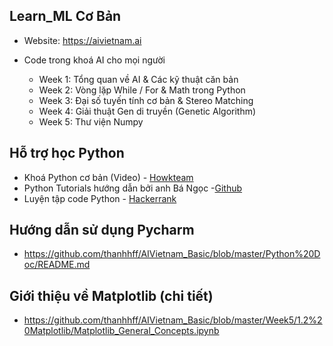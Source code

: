 ## Learn_ML Cơ Bản
- Website: https://aivietnam.ai

* Code trong khoá AI cho mọi người

  - Week 1: Tổng quan về AI & Các kỹ thuật căn bản
  - Week 2: Vòng lặp While / For & Math trong Python 
  - Week 3: Đại số tuyến tính cơ bản & Stereo Matching 
  - Week 4: Giải thuật Gen di truyền (Genetic Algorithm)
  - Week 5: Thư viện Numpy 

## Hỗ trợ học Python
- Khoá Python cơ bản (Video) - [Howkteam](https://www.howkteam.vn/course/lap-trinh-python-co-ban-37)
- Python Tutorials hướng dẫn bởi anh Bá Ngọc -[Github](https://github.com/bangoc123/learn-machine-learning-in-two-months/tree/master/python-tutorials)
- Luyện tập code Python - [Hackerrank](https://www.hackerrank.com/)

## Hướng dẫn sử dụng Pycharm 
- https://github.com/thanhhff/AIVietnam_Basic/blob/master/Python%20Doc/README.md

## Giới thiệu về Matplotlib (chi tiết)
- https://github.com/thanhhff/AIVietnam_Basic/blob/master/Week5/1.2%20Matplotlib/Matplotlib_General_Concepts.ipynb
